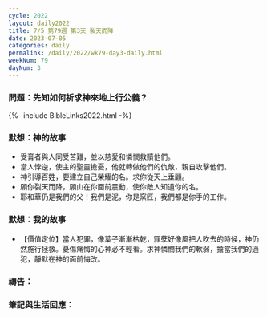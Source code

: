 ```yaml
---
cycle: 2022
layout: daily2022
title: 7/5 第79週 第3天 裂天而降
date: 2023-07-05
categories: daily
permalink: /daily/2022/wk79-day3-daily.html
weekNum: 79
dayNum: 3
---
```


### 問題：先知如何祈求神來地上行公義？

{%- include BibleLinks2022.html -%}

### 默想：神的故事
+ 受膏者與人同受苦難，並以慈愛和憐憫救贖他們。
+ 當人悖逆，使主的聖靈擔憂，他就轉做他們的仇敵，親自攻擊他們。
+ 神引導百姓，要建立自己榮耀的名。求你從天上垂顧。
+ 願你裂天而降，願山在你面前震動，使你敵人知道你的名。
+ 耶和華仍是我們的父！我們是泥，你是窯匠，我們都是你手的工作。

### 默想：我的故事
+ 【價值定位】當人犯罪，像葉子漸漸枯乾，罪孽好像風把人吹去的時候，神仍然施行拯救。憂傷痛悔的心神必不輕看。求神憐憫我們的軟弱，擔當我們的過犯，靜默在神的面前悔改。

### 禱告：

### 筆記與生活回應：
